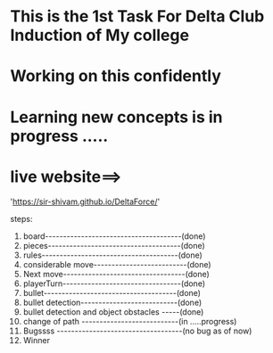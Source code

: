 # This is the 1st Task For Delta Club Induction of My college 
# Working on this confidently 
# Learning new concepts is in progress .....


# live website==>
 'https://sir-shivam.github.io/DeltaForce/'


 steps:
 1) board--------------------------------------(done)
 2) pieces-------------------------------------(done)
 3) rules--------------------------------------(done)
 4) considerable move--------------------------(done)
 5) Next move----------------------------------(done)
 6) playerTurn---------------------------------(done)
 7) bullet-------------------------------------(done)
 8) bullet detection---------------------------(done)
 9) bullet detection and object obstacles -----(done)
 10) change of path ---------------------------(in .....progress)
11) Bugssss -----------------------------------(no bug as of now)
12) Winner